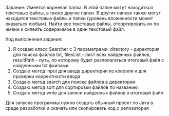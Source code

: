 Задание:
Имеется корневая папка. В этой папке могут находиться текстовые файлы, а также другие папки. 
В других папках также могут находится текстовые файлы и папки (уровень вложенности может оказаться любым). 
Найти все текстовые файлы, отсортировать их по имени и склеить содержимое в один текстовый файл.

Ход выполнения задания:
1) Я создаю класс Searcher c 3 параметрами:  directory - директория для поиска файлов txt, filesList - лист всех найденных файлов, 
resultPath - путь, по которому будет разполагаться итоговый файл с найденными txt файлами
2) Создаю метод input для ввода директории из консоли и для проверки корректности ввода
3) Создаю метод search для поиска файлов в директории
4) Создаю метод sort для сортировки файлов по названию
5) Создаю метод write для записи найденных файлов в итоговый файл

Для запуска программы нужно создать обычный проект по Java в среде разработки и скачать или скопировать код с репозитория 
